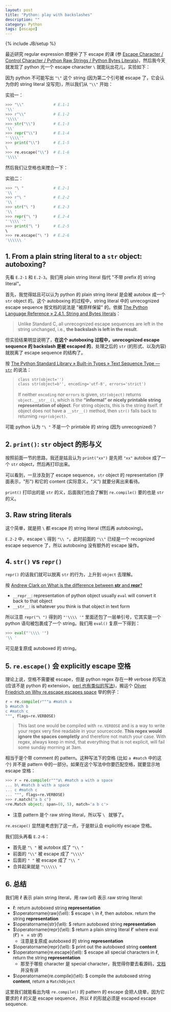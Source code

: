 ```yaml
---
layout: post
title: "Python: play with backslashes"
description: ""
category: Python
tags: [escape]
---
```

{% include JB/setup %}

最近研究 regular expression 顺便补了下 escape 的课 (参 [Escape Character / Control Character / Python Raw Strings / Python Bytes Literals](/compiler/2021/05/07/escape-character-control-character-python-raw-strings))，然后我今天就发现了 python 光一个 escape character `\` 就能玩出花儿，实验如下：

因为 python 不可能写出 `"\"` 这个 string (因为第二个引号被 escape 了，它会认为你的 string literal 没写完)，所以我们从 `"\\"` 开始：

实验一：

```python
>>> "\\"             # E.1-1
'\\'
>>> r"\\"            # E.1-2
'\\\\'
>>> str("\\")        # E.1-3
'\\'
>>> repr("\\")       # E.1-4
"'\\\\'"
>>> print("\\")      # E.1-5
\
>>> re.escape("\\")  # E.1-6
'\\\\'
```

然后我们让空格也来搅合一下：

实验二：

```python
>>> "\ "             # E.2-1
'\\ '
>>> r"\ "            # E.2-2
'\\ '
>>> str("\ ")        # E.2-3
'\\ '
>>> repr("\ ")       # E.2-4
"'\\\\ '"
>>> print("\ ")      # E.2-5
\ 
>>> re.escape("\ ")  # E.2-6
'\\\\\\ '
```

## 1. From a plain string literal to a `str` object: autoboxing?

先看 `E.2-1` 和 `E.2-3`。我们用 plain string literal 指代 "不带 prefix 的 string literal"。

首先，我觉得姑且可以认为 python 的 plain string literal 是会被 autobox 成一个 `str` object 的。这个 autoboxing 的过程中，string literal 中的 unrecognized escape sequence 按文档的说法是 "被原样保留" 的。依据 [The Python Language Reference » 2.4.1. String and Bytes literals](https://docs.python.org/3/reference/lexical_analysis.html#string-and-bytes-literals)：

> Unlike Standard C, all unrecognized escape sequences are left in the string unchanged, i.e., **the backslash is left in the result**.

但实验结果明显说明了，**在这个 autoboxing 过程中，unrecognized escape sequence 的 backslash 是被 escaped 的**，处理之后的 `str` (的形式、以及内容) 就脱离了 escape sequence 的结构了。

按 [The Python Standard Library » Built-in Types » Text Sequence Type — `str`](https://docs.python.org/3.8/library/stdtypes.html#text-sequence-type-str) 的说法：

> `class str(object='')`  
> `class str(object=b'', encoding='utf-8', errors='strict')`  
> <br/>
> If neither `encoding` nor `errors` is given, `str(object)` returns `object.__str__()`, which is the **“informal” or nicely printable string representation of object**. For string objects, this is the string itself. If object does not have a `__str__()` method, then `str()` falls back to returning `repr(object)`.

可能 python 认为 `"\ "` 不是一个 printable 的 string (因为 unrecognized)？

## 2. `print()`: `str` object 的形与义

按照前面一节的思路，我还是姑且认为 `print("xx")` 是先把 `"xx"` autobox 成了一个 `str` object，然后再打印出来。

可以看到，一旦涉及到了 escape sequence，`str` object 的 representation (字面表示，"形") 和它的 content (实际意义，"义") 就要分离出来看待。

`print()` 打印出的是 `str` 的义，后面我们也会了解到 `re.compile()` 要的也是 `str` 的义。

## 3. Raw string literals

这个简单，就是把 `\` 都 escape 的 string literal (然后再 autoboxing)。

`E.2-2` 中，escape `\` 得到 `"\\ "`，此时前面的 `"\\"` 已经是一个 recognized escape sequence 了，所以 autoboxing 没有额外的 escape 操作。

## 4. `str()` vs `repr()`

`repr()` 的话我们就可以脱离 `str` 的行为，上升到 `object` 去理解。

按 [Andrew Clark on What is the difference between __str__ and __repr__?](https://stackoverflow.com/a/1436721)

- `__repr__`: representation of python object usually `eval` will convert it back to that object
- `__str__`: is whatever you think is that object in text form

所以注意 `repr("\ ")` 得到的 `"'\\\\ '"` 里面还包了一层单引号，它其实是一个 python 语句被包裹成了一个 string。我们用 `eval()` 复原一下得到：

```python
>>> eval("'\\\\ '")
'\\ '
```

可见是复原成 autoboxed 的 string。

## 5. `re.escape()` 会 explicitly escape 空格

理论上说，空格不需要被 escape，但是 python regex 存在一种 verbose 的写法 (应该不是 python 的 extension，[perl 也有类似的写法](https://docstore.mik.ua/orelly/perl3/cookbook/ch06_05.htm))，搬运个 [Oliver Friedrich on Why re.escape escapes space](https://stackoverflow.com/a/32419915) 举的例子：

```python
r = re.compile(r"""a #match a
b #match b
c #match c
""", flags=re.VERBOSE)
```

> This last one would be compiled with `re.VERBOSE` and is a way to write your regex very fine readable in your sourcecode. **This regex would ignore the spaces completly** and therefore not match your case. With regex, always keep in mind, that everything that is not explicit, will fail some sunday morning at 3am.

相当于是个带 comment 的 pattern。这种写法下的空格 (比如 `a #match` 中的这个) 并不是 pattern 中的一部分。如果在这个写法中你要匹配空格，就要显示地 escape 空格：

```python
>>> r = re.compile(r"""a\ #match a with a space
... b\ #match b with a space
... c #match c
... """, flags=re.VERBOSE)
>>> r.match("a b c")
<re.Match object; span=(0, 5), match='a b c'>
```

- 注意 pattern 是个 raw string literal，所以写 `\ ` 就够了。

`re.escape()` 显然是考虑到了这一点，于是默认会 explicitly escape 空格。

我们回头再看 `E.2-6`：

- 首先是 `"\ "` 被 autobox 成了 `"\\ "`
- 前面的 `"\\"` 被 escape 成了 `"\\\\"`
- 后面的 `" "` 被 escape 成了 `"\\ "`
- 合并起来就是 `"\\\\\\ "`

## 6. 总结

我们用 $\ell$ 表示 plain string literal，用 $\operatorname{raw}(ell)$ 表示 raw string literal:

- $\ell:$ return autoboxed string **representation**
- $\operatorname{raw}(\ell): $ escape `\` in $\ell$, then autobox. return the string **representation**
- $\operatorname{str}(\ell): $ return autoboxed string **representation**
- $\operatorname{repr}(\ell): $ return a plain string literal $\ell'$ where $\operatorname{eval}(\ell') == \operatorname{str}(\ell)$
  - 注意是复原成 autoboxed 的 string **representation**
- $\operatorname{repr}(\ell): $ print out the autoboxed string **content**
- $\operatorname{re.escape}(\ell): $ escape all special characters in $\ell$, return the string **representation**
  - 那至于哪些 character 是 special character，我觉得你要去看源码，[文档](https://docs.python.org/3/library/re.html#re.escape)并没有讲
- $\operatorname{re.compile}(\ell): $ compile the autoboxed string **content**, return a `MatchObject`

这里我们就能看出为啥 `re.compile()` 的 pattern 的 escape 会把人绕晕，因为它要求的 $\ell$ 的义是 escape sequence，所以 $\ell$ 的形就必须是 escaped escape sequence.